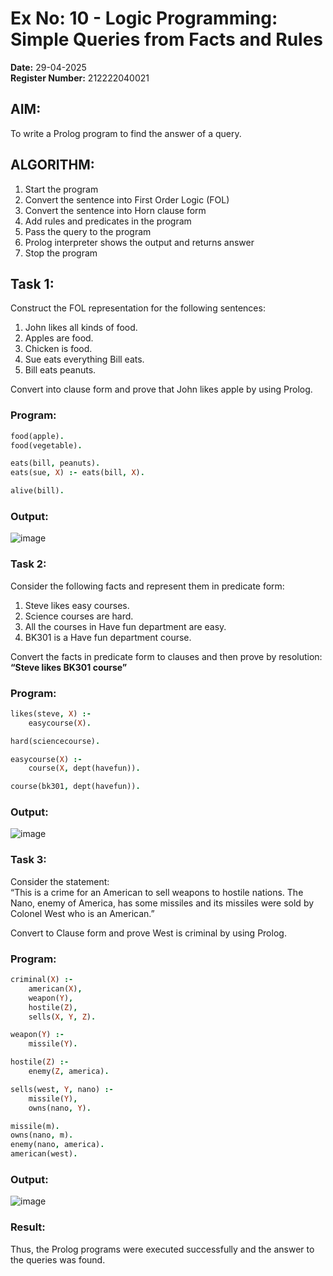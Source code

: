 # Ex No: 10 - Logic Programming: Simple Queries from Facts and Rules

**Date:** 29-04-2025  
**Register Number:** 212222040021

## AIM:  
To write a Prolog program to find the answer of a query.

## ALGORITHM:  
1. Start the program  
2. Convert the sentence into First Order Logic (FOL)  
3. Convert the sentence into Horn clause form  
4. Add rules and predicates in the program  
5. Pass the query to the program  
6. Prolog interpreter shows the output and returns answer  
7. Stop the program

## Task 1:  
Construct the FOL representation for the following sentences:  
1. John likes all kinds of food.  
2. Apples are food.  
3. Chicken is food.  
4. Sue eats everything Bill eats.  
5. Bill eats peanuts.  

Convert into clause form and prove that John likes apple by using Prolog.

### Program:
```prolog
food(apple).
food(vegetable).

eats(bill, peanuts).
eats(sue, X) :- eats(bill, X).

alive(bill).
```

### Output:
![image](https://github.com/user-attachments/assets/5a21172e-864e-45ca-8184-88d1b2aa4501)


### Task 2:
Consider the following facts and represent them in predicate form:  
1. Steve likes easy courses.  
2. Science courses are hard.  
3. All the courses in Have fun department are easy.  
4. BK301 is a Have fun department course.  

Convert the facts in predicate form to clauses and then prove by resolution:  
**“Steve likes BK301 course”**

### Program:
```prolog
likes(steve, X) :-
    easycourse(X).

hard(sciencecourse).

easycourse(X) :-
    course(X, dept(havefun)).

course(bk301, dept(havefun)).
```

### Output:
![image](https://github.com/user-attachments/assets/4d998175-a043-4cf8-942f-981fb6765555)

### Task 3:
Consider the statement:  
“This is a crime for an American to sell weapons to hostile nations. The Nano, enemy of America, has some missiles and its missiles were sold by Colonel West who is an American.”  

Convert to Clause form and prove West is criminal by using Prolog.

### Program:
```prolog
criminal(X) :- 
    american(X),
    weapon(Y),
    hostile(Z),
    sells(X, Y, Z).

weapon(Y) :- 
    missile(Y).

hostile(Z) :- 
    enemy(Z, america).  

sells(west, Y, nano) :- 
    missile(Y),
    owns(nano, Y).

missile(m).
owns(nano, m).
enemy(nano, america).
american(west).
```

### Output:
![image](https://github.com/user-attachments/assets/b0abca73-6685-4401-895d-29acb6f74ada)

### Result:
Thus, the Prolog programs were executed successfully and the answer to the queries was found.
